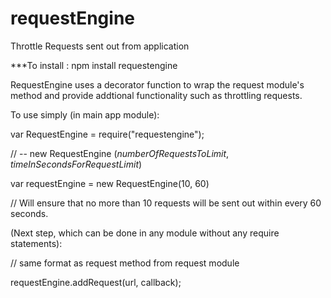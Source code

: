 # requestEngine
Throttle Requests sent out from application


***To install : npm install requestengine

RequestEngine uses a decorator function to wrap the request module's method and provide addtional functionality such as throttling
requests.

To use simply (in main app module):

var RequestEngine = require("requestengine");


// -- new RequestEngine (*numberOfRequestsToLimit*, *timeInSecondsForRequestLimit*)

var requestEngine = new RequestEngine(10, 60)


// Will ensure that no more than 10 requests will be sent out within every 60 seconds.


(Next step, which can be done in any module without any require statements):


// same format as request method from request module

requestEngine.addRequest(url, callback);
